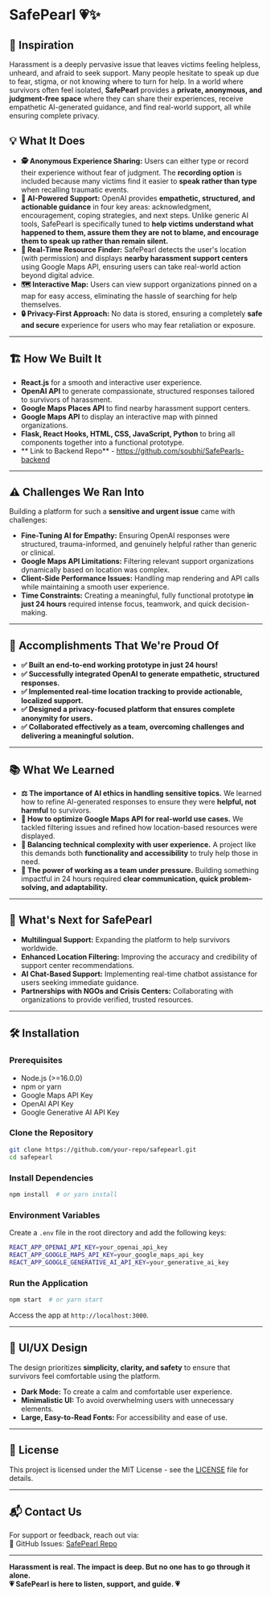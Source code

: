 # SafePearl 💗✨

## 🚀 Inspiration
Harassment is a deeply pervasive issue that leaves victims feeling helpless, unheard, and afraid to seek support. Many people hesitate to speak up due to fear, stigma, or not knowing where to turn for help. In a world where survivors often feel isolated, **SafePearl** provides a **private, anonymous, and judgment-free space** where they can share their experiences, receive empathetic AI-generated guidance, and find real-world support, all while ensuring complete privacy.  

## 💡 What It Does
- **🕵️ Anonymous Experience Sharing:** Users can either type or record their experience without fear of judgment. The **recording option** is included because many victims find it easier to **speak rather than type** when recalling traumatic events.  
- **🤖 AI-Powered Support:** OpenAI provides **empathetic, structured, and actionable guidance** in four key areas: acknowledgment, encouragement, coping strategies, and next steps. Unlike generic AI tools, SafePearl is specifically tuned to **help victims understand what happened to them, assure them they are not to blame, and encourage them to speak up rather than remain silent.**  
- **📍 Real-Time Resource Finder:** SafePearl detects the user's location (with permission) and displays **nearby harassment support centers** using Google Maps API, ensuring users can take real-world action beyond digital advice.  
- **🗺️ Interactive Map:** Users can view support organizations pinned on a map for easy access, eliminating the hassle of searching for help themselves.  
- **🔒 Privacy-First Approach:** No data is stored, ensuring a completely **safe and secure** experience for users who may fear retaliation or exposure.  

---

## 🏗️ How We Built It
- **React.js** for a smooth and interactive user experience.  
- **OpenAI API** to generate compassionate, structured responses tailored to survivors of harassment.  
- **Google Maps Places API** to find nearby harassment support centers.  
- **Google Maps API** to display an interactive map with pinned organizations.  
- **Flask, React Hooks, HTML, CSS, JavaScript, Python** to bring all components together into a functional prototype.  
- ** Link to Backend Repo** - https://github.com/soubhi/SafePearls-backend
---

## ⚠️ Challenges We Ran Into
Building a platform for such a **sensitive and urgent issue** came with challenges:  
- **Fine-Tuning AI for Empathy:** Ensuring OpenAI responses were structured, trauma-informed, and genuinely helpful rather than generic or clinical.  
- **Google Maps API Limitations:** Filtering relevant support organizations dynamically based on location was complex.  
- **Client-Side Performance Issues:** Handling map rendering and API calls while maintaining a smooth user experience.  
- **Time Constraints:** Creating a meaningful, fully functional prototype **in just 24 hours** required intense focus, teamwork, and quick decision-making.  

---

## 🎉 Accomplishments That We're Proud Of
- **✅ Built an end-to-end working prototype in just 24 hours!**  
- **✅ Successfully integrated OpenAI to generate empathetic, structured responses.**  
- **✅ Implemented real-time location tracking to provide actionable, localized support.**  
- **✅ Designed a privacy-focused platform that ensures complete anonymity for users.**  
- **✅ Collaborated effectively as a team, overcoming challenges and delivering a meaningful solution.**  

---

## 📚 What We Learned
- **⚖️ The importance of AI ethics in handling sensitive topics.** We learned how to refine AI-generated responses to ensure they were **helpful, not harmful** to survivors.  
- **📍 How to optimize Google Maps API for real-world use cases.** We tackled filtering issues and refined how location-based resources were displayed.  
- **🔄 Balancing technical complexity with user experience.** A project like this demands both **functionality and accessibility** to truly help those in need.  
- **🤝 The power of working as a team under pressure.** Building something impactful in 24 hours required **clear communication, quick problem-solving, and adaptability.**  

---

## 🌟 What's Next for SafePearl
- **Multilingual Support:** Expanding the platform to help survivors worldwide.  
- **Enhanced Location Filtering:** Improving the accuracy and credibility of support center recommendations.  
- **AI Chat-Based Support:** Implementing real-time chatbot assistance for users seeking immediate guidance.  
- **Partnerships with NGOs and Crisis Centers:** Collaborating with organizations to provide verified, trusted resources.  

---

## 🛠️ Installation

### Prerequisites
- Node.js (>=16.0.0)  
- npm or yarn  
- Google Maps API Key  
- OpenAI API Key  
- Google Generative AI API Key  

### Clone the Repository
```sh
git clone https://github.com/your-repo/safepearl.git
cd safepearl
```

### Install Dependencies
```sh
npm install  # or yarn install
```

### Environment Variables
Create a `.env` file in the root directory and add the following keys:
```sh
REACT_APP_OPENAI_API_KEY=your_openai_api_key
REACT_APP_GOOGLE_MAPS_API_KEY=your_google_maps_api_key
REACT_APP_GOOGLE_GENERATIVE_AI_API_KEY=your_generative_ai_key
```

### Run the Application
```sh
npm start  # or yarn start
```
Access the app at `http://localhost:3000`.  

---

## 🎨 UI/UX Design
The design prioritizes **simplicity, clarity, and safety** to ensure that survivors feel comfortable using the platform. 
- **Dark Mode:** To create a calm and comfortable user experience. 
- **Minimalistic UI:** To avoid overwhelming users with unnecessary elements. 
- **Large, Easy-to-Read Fonts:** For accessibility and ease of use. 

---

## 📜 License
This project is licensed under the MIT License - see the [LICENSE](LICENSE) file for details.

---

## 📬 Contact Us
For support or feedback, reach out via:  
🐙 GitHub Issues: [SafePearl Repo](https://github.com/SoundaryaKhanapur/SafePearl/issues)  

---

**Harassment is real. The impact is deep. But no one has to go through it alone.**  
**💗 SafePearl is here to listen, support, and guide. 💗**  
